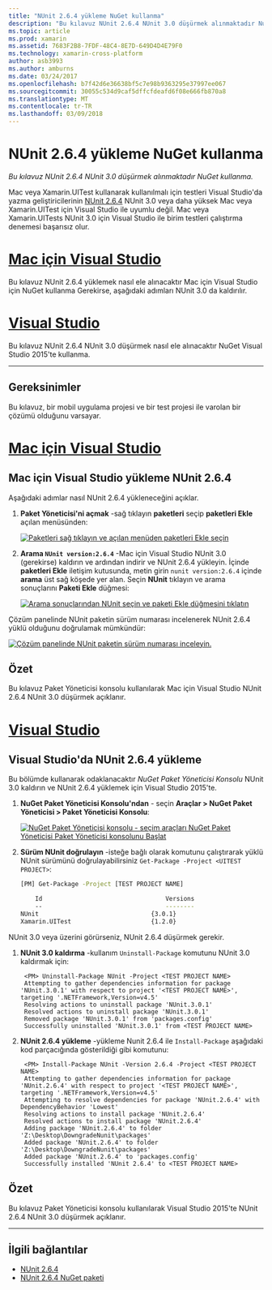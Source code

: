 ```yaml
---
title: "NUnit 2.6.4 yükleme NuGet kullanma"
description: "Bu kılavuz NUnit 2.6.4 NUnit 3.0 düşürmek alınmaktadır NuGet kullanma."
ms.topic: article
ms.prod: xamarin
ms.assetid: 7683F2B8-7FDF-48C4-8E7D-649D4D4E79F0
ms.technology: xamarin-cross-platform
author: asb3993
ms.author: amburns
ms.date: 03/24/2017
ms.openlocfilehash: b7f42d6e36638bf5c7e98b9363295e37997ee067
ms.sourcegitcommit: 30055c534d9caf5dffcfdeafd6f08e666fb870a8
ms.translationtype: MT
ms.contentlocale: tr-TR
ms.lasthandoff: 03/09/2018
---
```

# <a name="installing-nunit-264-using-nuget"></a>NUnit 2.6.4 yükleme NuGet kullanma

_Bu kılavuz NUnit 2.6.4 NUnit 3.0 düşürmek alınmaktadır NuGet kullanma._

Mac veya Xamarin.UITest kullanarak kullanılmalı için testleri Visual Studio'da yazma geliştiricilerinin [NUnit 2.6.4](http://nunit.org/index.php?p=docHome&r=2.6.4) NUnit 3.0 veya daha yüksek Mac veya Xamarin.UITest için Visual Studio ile uyumlu değil. Mac veya Xamarin.UITests NUnit 3.0 için Visual Studio ile birim testleri çalıştırma denemesi başarısız olur.

# <a name="visual-studio-for-mactabvsmac"></a>[Mac için Visual Studio](#tab/vsmac)

Bu kılavuz NUnit 2.6.4 yüklemek nasıl ele alınacaktır Mac için Visual Studio için NuGet kullanma Gerekirse, aşağıdaki adımları NUnit 3.0 da kaldırılır.

# <a name="visual-studiotabvswin"></a>[Visual Studio](#tab/vswin)

Bu kılavuz NUnit 2.6.4 NUnit 3.0 düşürmek nasıl ele alınacaktır NuGet Visual Studio 2015'te kullanma.

-----

## <a name="requirements"></a>Gereksinimler

Bu kılavuz, bir mobil uygulama projesi ve bir test projesi ile varolan bir çözümü olduğunu varsayar.

# <a name="visual-studio-for-mactabvsmac"></a>[Mac için Visual Studio](#tab/vsmac)

## <a name="installing-nunit-264-in-visual-studio-for-mac"></a>Mac için Visual Studio yükleme NUnit 2.6.4

Aşağıdaki adımlar nasıl NUnit 2.6.4 yükleneceğini açıklar.


1. **Paket Yöneticisi'ni açmak** -sağ tıklayın **paketleri** seçip **paketleri Ekle** açılan menüsünden:

    [![](installing-nunit-using-nuget-images/add-packages-xs.png "Paketleri sağ tıklayın ve açılan menüden paketleri Ekle seçin")](installing-nunit-using-nuget-images/add-packages-xs.png#lightbox)
    
1. **Arama `NUnit version:2.6.4`**  -Mac için Visual Studio NUnit 3.0 (gerekirse) kaldırın ve ardından indirir ve NUnit 2.6.4 yükleyin. İçinde **paketleri Ekle** iletişim kutusunda, metin girin `nunit version:2.6.4` içinde **arama** üst sağ köşede yer alan. Seçin **NUnit** tıklayın ve arama sonuçlarını **Paketi Ekle** düğmesi:

    [![](installing-nunit-using-nuget-images/nunit-search-xs.png "Arama sonuçlarından NUnit seçin ve paketi Ekle düğmesini tıklatın")](installing-nunit-using-nuget-images/nunit-search-xs.png#lightbox)


Çözüm panelinde NUnit paketin sürüm numarası incelenerek NUnit 2.6.4 yüklü olduğunu doğrulamak mümkündür:

[![](installing-nunit-using-nuget-images/nunit-2-6-4-installed.png "Çözüm panelinde NUnit paketin sürüm numarası inceleyin.")](installing-nunit-using-nuget-images/nunit-2-6-4-installed.png#lightbox)

## <a name="summary"></a>Özet

Bu kılavuz Paket Yöneticisi konsolu kullanılarak Mac için Visual Studio NUnit 2.6.4 NUnit 3.0 düşürmek açıklanır.


# <a name="visual-studiotabvswin"></a>[Visual Studio](#tab/vswin)

## <a name="installing-nunit-264-in-visual-studio"></a>Visual Studio'da NUnit 2.6.4 yükleme

Bu bölümde kullanarak odaklanacaktır _NuGet Paket Yöneticisi Konsolu_ NUnit 3.0 kaldırın ve NUnit 2.6.4 yüklemek için Visual Studio 2015'te.


1. **NuGet Paket Yöneticisi Konsolu'ndan** - seçin **Araçlar > NuGet Paket Yöneticisi > Paket Yöneticisi Konsolu**:

    [![](installing-nunit-using-nuget-images/package-manager-console.png "NuGet Paket Yöneticisi konsolu - seçim araçları NuGet Paket Yöneticisi Paket Yöneticisi konsolunu Başlat")](installing-nunit-using-nuget-images/package-manager-console.png#lightbox)
    
1. **Sürüm NUnit doğrulayın** -isteğe bağlı olarak komutunu çalıştırarak yüklü NUnit sürümünü doğrulayabilirsiniz `Get-Package -Project <UITEST PROJECT>`:

    ```bash
    [PM] Get-Package -Project [TEST PROJECT NAME]
    
        Id                                  Versions                                 ProjectName
        --                                  --------                                 -----------
    NUnit                               {3.0.1}                                  [TEST PROJECT NAME]
    Xamarin.UITest                      {1.2.0}                                  [TEST PROJECT NAME]
    ```

NUnit 3.0 veya üzerini görürseniz, NUnit 2.6.4 düşürmek gerekir.

1. **NUnit 3.0 kaldırma** -kullanım `Uninstall-Package` komutunu NUnit 3.0 kaldırmak için:

        <PM> Uninstall-Package NUnit -Project <TEST PROJECT NAME>
        Attempting to gather dependencies information for package 'NUnit.3.0.1' with respect to project '<TEST PROJECT NAME>', targeting '.NETFramework,Version=v4.5'
        Resolving actions to uninstall package 'NUnit.3.0.1'
        Resolved actions to uninstall package 'NUnit.3.0.1'
        Removed package 'NUnit.3.0.1' from 'packages.config'
        Successfully uninstalled 'NUnit.3.0.1' from <TEST PROJECT NAME>

1. **NUnit 2.6.4 yükleme** -yükleme Nunit 2.6.4 ile `Install-Package` aşağıdaki kod parçacığında gösterildiği gibi komutunu:

        <PM> Install-Package NUnit -Version 2.6.4 -Project <TEST PROJECT NAME>
        Attempting to gather dependencies information for package 'NUnit.2.6.4' with respect to project '<TEST PROJECT NAME>', targeting '.NETFramework,Version=v4.5'
        Attempting to resolve dependencies for package 'NUnit.2.6.4' with DependencyBehavior 'Lowest'
        Resolving actions to install package 'NUnit.2.6.4'
        Resolved actions to install package 'NUnit.2.6.4'
        Adding package 'NUnit.2.6.4' to folder 'Z:\Desktop\DowngradeNunit\packages'
        Added package 'NUnit.2.6.4' to folder 'Z:\Desktop\DowngradeNunit\packages'
        Added package 'NUnit.2.6.4' to 'packages.config'
        Successfully installed 'NUnit 2.6.4' to <TEST PROJECT NAME>
    
## <a name="summary"></a>Özet

Bu kılavuz Paket Yöneticisi konsolu kullanılarak Visual Studio 2015'te NUnit 2.6.4 NUnit 3.0 düşürmek açıklanır.

-----

## <a name="related-links"></a>İlgili bağlantılar

- [NUnit 2.6.4](http://nunit.org/index.php?p=docHome&r=2.6.4)
- [NUnit 2.6.4 NuGet paketi](https://www.nuget.org/packages/NUnit/2.6.4)
